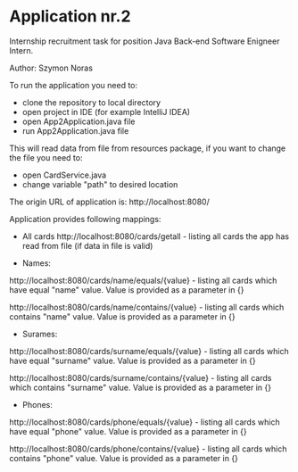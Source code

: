 # Application nr.2
Internship recruitment task for position Java Back-end Software Enigneer Intern.

Author: Szymon Noras

To run the application you need to:
- clone the repository to local directory
- open project in IDE (for example IntelliJ IDEA)
- open App2Application.java file
- run App2Application.java file

This will read data from file from resources package, if you want to change the file you need to:
- open CardService.java
- change variable "path" to desired location

The origin URL of application is:
http://localhost:8080/

Application provides following mappings:
- All cards
http://localhost:8080/cards/getall - listing all cards the app has read from file (if data in file is valid)


- Names:

http://localhost:8080/cards/name/equals/{value} - listing all cards which have equal "name" value. Value is provided as a parameter in {}

http://localhost:8080/cards/name/contains/{value} - listing all cards which contains "name" value. Value is provided as a parameter in {}


- Surames:

http://localhost:8080/cards/surname/equals/{value} - listing all cards which have equal "surname" value. Value is provided as a parameter in {}

http://localhost:8080/cards/surname/contains/{value} - listing all cards which contains "surname" value. Value is provided as a parameter in {}


- Phones:

http://localhost:8080/cards/phone/equals/{value} - listing all cards which have equal "phone" value. Value is provided as a parameter in {}

http://localhost:8080/cards/phone/contains/{value} - listing all cards which contains "phone" value. Value is provided as a parameter in {}
